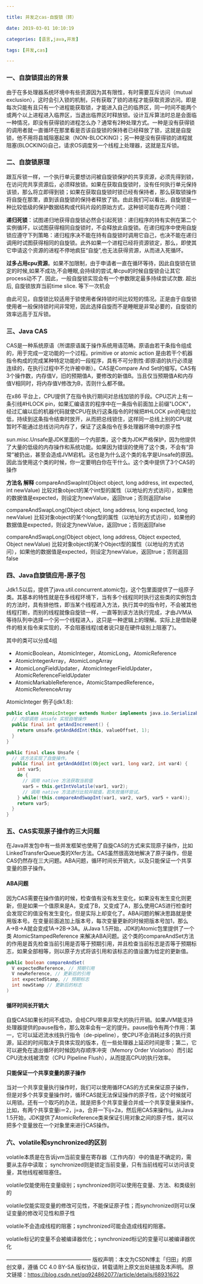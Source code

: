 ```yaml
---

title: 并发之cas-自旋锁（转）

date: 2019-03-01 10:10:19

categories: [语言,java,并发]

tags: [并发,cas]

---
```


### 一、自旋锁提出的背景
由于在多处理器系统环境中有些资源因为其有限性，有时需要互斥访问（mutual exclusion），这时会引入锁的机制，只有获取了锁的进程才能获取资源访问。即是每次只能有且只有一个进程能获取锁，才能进入自己的临界区，同一时间不能两个或两个以上进程进入临界区，当退出临界区时释放锁。设计互斥算法时总是会面临一种情况，即没有获得锁的进程怎么办？通常有2种处理方式。一种是没有获得锁的调用者就一直循环在那里看是否该自旋锁的保持者已经释放了锁，这就是自旋锁，他不用将县城阻塞起来（NON-BLOCKING)；另一种是没有获得锁的进程就阻塞(BLOCKING)自己，请求OS调度另一个线程上处理器，这就是互斥锁。

### 二、自旋锁原理
跟互斥锁一样，一个执行单元要想访问被自旋锁保护的共享资源，必须先得到锁，在访问完共享资源后，必须释放锁。如果在获取自旋锁时，没有任何执行单元保持该锁，那么将立即得到锁；如果在获取自旋锁时锁已经有保持者，那么获取锁操作将自旋在那里，直到该自旋锁的保持者释放了锁。由此我们可以看出，自旋锁是一种比较低级的保护数据结构或代码片段的原始方式，这种锁可能存在两个问题：

**递归死锁**：试图递归地获得自旋锁必然会引起死锁：递归程序的持有实例在第二个实例循环，以试图获得相同自旋锁时，不会释放此自旋锁。在递归程序中使用自旋锁应遵守下列策略：递归程序决不能在持有自旋锁时调用它自己，也决不能在递归调用时试图获得相同的自旋锁。此外如果一个进程已经将资源锁定，那么，即使其它申请这个资源的进程不停地疯狂“自旋”,也无法获得资源，从而进入死循环。

**过多占用cpu资源**。如果不加限制，由于申请者一直在循环等待，因此自旋锁在锁定的时候,如果不成功,不会睡眠,会持续的尝试,单cpu的时候自旋锁会让其它process动不了. 因此，一般自旋锁实现会有一个参数限定最多持续尝试次数. 超出后, 自旋锁放弃当前time slice. 等下一次机会

由此可见，自旋锁比较适用于锁使用者保持锁时间比较短的情况。正是由于自旋锁使用者一般保持锁时间非常短，因此选择自旋而不是睡眠是非常必要的，自旋锁的效率远高于互斥锁。

### 三、Java CAS
CAS是一种系统原语（所谓原语属于操作系统用语范畴。原语由若干条指令组成的，用于完成一定功能的一个过程。primitive or atomic action 是由若干个机器指令构成的完成某种特定功能的一段程序，具有不可分割性·即原语的执行必须是连续的，在执行过程中不允许被中断）。CAS是Compare And Set的缩写。CAS有3个操作数，内存值V，旧的预期值A，要修改的新值B。当且仅当预期值A和内存值V相同时，将内存值V修改为B，否则什么都不做。

在x86 平台上，CPU提供了在指令执行期间对总线加锁的手段。CPU芯片上有一条引线#HLOCK pin，如果汇编语言的程序中在一条指令前面加上前缀"LOCK"，经过汇编以后的机器代码就使CPU在执行这条指令的时候把#HLOCK pin的电位拉低，持续到这条指令结束时放开，从而把总线锁住，这样同一总线上别的CPU就暂时不能通过总线访问内存了，保证了这条指令在多处理器环境中的原子性

sun.misc.Unsafe是JDK里面的一个内部类，这个类为JDK严格保护，因为他提供了大量的低级的内存操作和系统功能。如果因为错误的使用了这个类，不会有“异常”被扔出，甚至会造成JVM宕机。这也是为什么这个类的名字是Unsafe的原因。因此当使用这个类的时候，你一定要明白你在干什么。这个类中提供了3个CAS的操作

**方法名 解释**
compareAndSwapInt(Object object, long address, int expected, int newValue) 比较对象object的某个int型的属性（以地址的方式访问），如果他的数据值是expected，则设定为newValue，返回true；否则返回false

compareAndSwapLong(Object object, long address, long expected, long newValue) 比较对象object的某个long型的属性（以地址的方式访问），如果他的数据值是expected，则设定为newValue，返回true；否则返回false

compareAndSwapLong(Object object, long address, Object expected, Object newValue) 比较对象object的某个Object型的属性（以地址的方式访问），如果他的数据值是expected，则设定为newValue，返回true；否则返回false

### 四、Java自旋锁应用-原子包
Jdk1.5以后，提供了java.util.concurrent.atomic包，这个包里面提供了一组原子类。其基本的特性就是在多线程环境下，当有多个线程同时执行这些类的实例包含的方法时，具有排他性，即当某个线程进入方法，执行其中的指令时，不会被其他线程打断，而别的线程就像自旋锁一样，一直等到该方法执行完成，才由JVM从等待队列中选择一个另一个线程进入，这只是一种逻辑上的理解。实际上是借助硬件的相关指令来实现的，不会阻塞线程(或者说只是在硬件级别上阻塞了)。

其中的类可以分成4组

- AtomicBoolean，AtomicInteger，AtomicLong，AtomicReference
- AtomicIntegerArray，AtomicLongArray
- AtomicLongFieldUpdater，AtomicIntegerFieldUpdater，AtomicReferenceFieldUpdater
- AtomicMarkableReference，AtomicStampedReference，AtomicReferenceArray

AtomicInteger 例子(jdk1.8):

```java
public class AtomicInteger extends Number implements java.io.Serializable {
  // 内部调用 unsafe 实现自增操作
  public final int getAndIncrement() {
    return unsafe.getAndAddInt(this, valueOffset, 1);
  }
}
```

```java
public final class Unsafe {
  // 该方法实现了自旋操作。
  public final int getAndAddInt(Object var1, long var2, int var4) {
    int var5;
    do {
      // 调用 native 方法获取当前值
      var5 = this.getIntVolatile(var1, var2);
      // 调用 native 方法进行比较并赋值，若失败循环尝试。
    } while(!this.compareAndSwapInt(var1, var2, var5, var5 + var4));
    return var5;
  }
}
```



### 五、CAS实现原子操作的三大问题

在Java并发包中有一些并发框架也使用了自旋CAS的方式来实现原子操作，比如LinkedTransferQueue类的Xfer方法。CAS虽然很高效地解决了原子操作，但是CAS仍然存在三大问题。ABA问题，循环时间长开销大，以及只能保证一个共享变量的原子操作。

#### ABA问题
因为CAS需要在操作值的时候，检查值有没有发生变化，如果没有发生变化则更新，但是如果一个值原来是A，变成了B，又变成了A，那么使用CAS进行检查时会发现它的值没有发生变化，但是实际上却变化了。ABA问题的解决思路就是使用版本号。在变量前面追加上版本号，每次变量更新的时候把版本号加1，那么A→B→A就会变成1A→2B→3A。从Java 1.5开始，JDK的Atomic包里提供了一个类 AtomicStampedReference 来解决ABA问题。这个类的compareAndSet方法的作用是首先检查当前引用是否等于预期引用，并且检查当前标志是否等于预期标志，如果全部相等，则以原子方式将该引用和该标志的值设置为给定的更新值。

```java
public boolean compareAndSet(
  V expectedReference, // 预期引用
  V newReference, // 更新后的引用
  int expectedStamp, // 预期标志
  int newStamp // 更新后的标志
)
```

#### 循环时间长开销大
自旋CAS如果长时间不成功，会给CPU带来非常大的执行开销。如果JVM能支持处理器提供的pause指令，那么效率会有一定的提升。pause指令有两个作用：第一，它可以延迟流水线执行指令（de-pipeline），使CPU不会消耗过多的执行资源，延迟的时间取决于具体实现的版本，在一些处理器上延迟时间是零；第二，它可以避免在退出循环的时候因内存顺序冲突（Memory Order Violation）而引起CPU流水线被清空（CPU Pipeline Flush），从而提高CPU的执行效率。

#### 只能保证一个共享变量的原子操作
当对一个共享变量执行操作时，我们可以使用循环CAS的方式来保证原子操作，但是对多个共享变量操作时，循环CAS就无法保证操作的原子性，这个时候就可以用锁。还有一个取巧的办法，就是把多个共享变量合并成一个共享变量来操作。比如，有两个共享变量i＝2，j=a，合并一下ij=2a，然后用CAS来操作ij。从Java 1.5开始，JDK提供了AtomicReference类来保证引用对象之间的原子性，就可以把多个变量放在一个对象里来进行CAS操作。

### 六、volatile和synchronized的区别
volatile本质是在告诉jvm当前变量在寄存器（工作内存）中的值是不确定的，需要从主存中读取； synchronized则是锁定当前变量，只有当前线程可以访问该变量，其他线程被阻塞住。

volatile仅能使用在变量级别；synchronized则可以使用在变量、方法、和类级别的

volatile仅能实现变量的修改可见性，不能保证原子性；而synchronized则可以保证变量的修改可见性和原子性

volatile不会造成线程的阻塞；synchronized可能会造成线程的阻塞。

volatile标记的变量不会被编译器优化；synchronized标记的变量可以被编译器优化



————————————————
版权声明：本文为CSDN博主「归田」的原创文章，遵循 CC 4.0 BY-SA 版权协议，转载请附上原文出处链接及本声明。
原文链接：https://blog.csdn.net/qq924862077/article/details/68931622